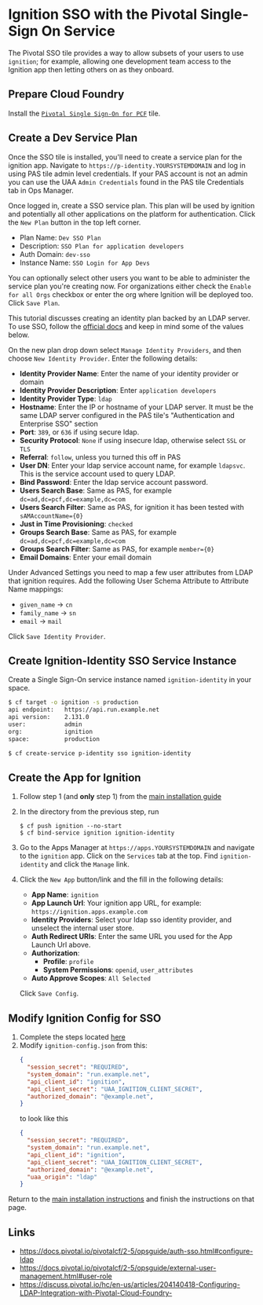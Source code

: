 # Ignition SSO with the Pivotal Single-Sign On Service
The Pivotal SSO tile provides a way to allow subsets of your users to use
`ignition`; for example, allowing one development team access to the Ignition app
then letting others on as they onboard.

## Prepare Cloud Foundry
Install the [`Pivotal Single Sign-On for PCF`](https://network.pivotal.io/products/pivotal_single_sign-on_service)
tile.

## Create a Dev Service Plan
Once the SSO tile is installed, you'll need to create a service plan for the
ignition app. Navigate to `https://p-identity.YOURSYSTEMDOMAIN` and log in using
PAS tile admin level credentials. If your PAS account is not an admin you can
use the UAA `Admin Credentials` found in the PAS tile Credentials tab in Ops
Manager.

Once logged in, create a SSO service plan. This plan will be used by ignition
and potentially all other applications on the platform for authentication. Click
the `New Plan` button in the top left corner.

* Plan Name: `Dev SSO Plan`
* Description: `SSO Plan for application developers`
* Auth Domain: `dev-sso`
* Instance Name: `SSO Login for App Devs`

You can optionally select other users you want to be able to administer the
service plan you're creating now. For organizations either check the `Enable for
all Orgs` checkbox or enter the org where Ignition will be deployed too. Click
`Save Plan`.

This tutorial discusses creating an identity plan backed by an LDAP server. To
use SSO, follow the [official docs](https://docs.pivotal.io/p-identity/1-8/configure-id-providers.html#config-saml-prov)
and keep in mind some of the values below.

On the new plan drop down select `Manage Identity Providers`, and then choose
`New Identity Provider`. Enter the following details:
* **Identity Provider Name**: Enter the name of your identity provider or domain
* **Identity Provider Description**: Enter `application developers`
* **Identity Provider Type**: `ldap`
* **Hostname**: Enter the IP or hostname of your LDAP server. It must be the same
  LDAP server configured in the PAS tile's "Authentication and Enterprise SSO"
  section
* **Port**: `389`, or `636` if using secure ldap.
* **Security Protocol**: `None` if using insecure ldap, otherwise select `SSL`
  or `TLS`
* **Referral**: `follow`, unless you turned this off in PAS
* **User DN**: Enter your ldap service account name, for example `ldapsvc`.
  This is the service account used to query LDAP.
* **Bind Password**: Enter the ldap service account password.
* **Users Search Base**: Same as PAS, for example `dc=ad,dc=pcf,dc=example,dc=com`
* **Users Search Filter**: Same as PAS, for ignition it has been tested with
  `sAMAccountName={0}`
* **Just in Time Provisioning**: `checked`
* **Groups Search Base**: Same as PAS, for example `dc=ad,dc=pcf,dc=example,dc=com`
* **Groups Search Filter**: Same as PAS, for example `member={0}`
* **Email Domains**: Enter your email domain

Under Advanced Settings you need to map a few user attributes from LDAP that
ignition requires. Add the following User Schema Attribute to Attribute Name
mappings:

* `given_name` -> `cn`
* `family_name` -> `sn`
* `email` -> `mail`

Click `Save Identity Provider`.

## Create Ignition-Identity SSO Service Instance
Create a Single Sign-On service instance named `ignition-identity` in your space.

```bash
$ cf target -o ignition -s production
api endpoint:   https://api.run.example.net
api version:    2.131.0
user:           admin
org:            ignition
space:          production

$ cf create-service p-identity sso ignition-identity
```

## Create the App for Ignition
1. Follow step 1 (and **only** step 1) from the [main installation
   guide](./README.md#deploy-ignition)
1. In the directory from the previous step, run
   ```shell
   $ cf push ignition --no-start
   $ cf bind-service ignition ignition-identity
   ```
1. Go to the Apps Manager at `https://apps.YOURSYSTEMDOMAIN` and navigate to the
   `ignition` app. Click on the `Services` tab at the top. Find `ignition-identity`
   and click the `Manage` link.
1. Click the `New App` button/link and the fill in the following details:
   * **App Name**: `ignition`
   * **App Launch Url**: Your ignition app URL, for example:
   `https://ignition.apps.example.com`
   * **Identity Providers**: Select your ldap sso identity provider, and unselect
   the internal user store.
   * **Auth Redirect URIs**: Enter the same URL you used for the App Launch Url
   above.
   * **Authorization**:
     * **Profile**: `profile`
     * **System Permissions**: `openid`, `user_attributes`
   * **Auto Approve Scopes**: `All Selected`

   Click `Save Config`.

## Modify Ignition Config for SSO
1. Complete the steps located
   [here](./README.md#create-the-ignition-config-user-provided-service)
1. Modify `ignition-config.json` from this:
   ```json
   {
     "session_secret": "REQUIRED",
     "system_domain": "run.example.net",
     "api_client_id": "ignition",
     "api_client_secret": "UAA_IGNITION_CLIENT_SECRET",
     "authorized_domain": "@example.net",
   }
   ```
   to look like this
   ```json
   {
     "session_secret": "REQUIRED",
     "system_domain": "run.example.net",
     "api_client_id": "ignition",
     "api_client_secret": "UAA_IGNITION_CLIENT_SECRET",
     "authorized_domain": "@example.net",
     "uaa_origin": "ldap"
   }
   ```

Return to the [main installation
instructions](./README.md#finish-the-json-and-create-the-service-in-pas)
and finish the instructions on that page.

## Links
* https://docs.pivotal.io/pivotalcf/2-5/opsguide/auth-sso.html#configure-ldap
* https://docs.pivotal.io/pivotalcf/2-5/opsguide/external-user-management.html#user-role
* https://discuss.pivotal.io/hc/en-us/articles/204140418-Configuring-LDAP-Integration-with-Pivotal-Cloud-Foundry-
